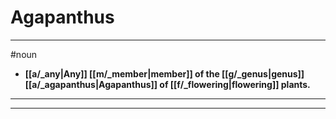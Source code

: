 # Agapanthus
---
#noun
- **[[a/_any|Any]] [[m/_member|member]] of the [[g/_genus|genus]] [[a/_agapanthus|Agapanthus]] of [[f/_flowering|flowering]] plants.**
---
---
